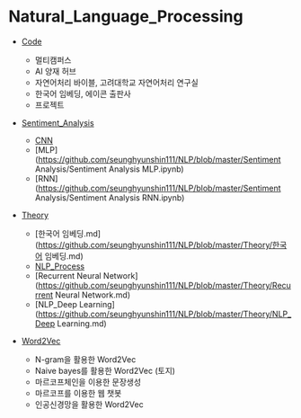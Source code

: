 # Natural_Language_Processing



- [Code](https://github.com/seunghyunshin111/NLP/tree/master/Code)

  - 멀티캠퍼스
  - AI 양재 허브
  - 자연어처리 바이블, 고려대학교 자연어처리 연구실
  - 한국어 임베딩, 에이콘 출판사
  - 프로젝트

  

- [Sentiment_Analysis](https://github.com/seunghyunshin111/NLP/tree/master/Sentiment_Analysis)

  - [CNN](https://github.com/seunghyunshin111/NLP/blob/master/Sentiment_Analysis/CNN.ipynb)
  - [MLP](https://github.com/seunghyunshin111/NLP/blob/master/Sentiment Analysis/Sentiment Analysis MLP.ipynb)
  - [RNN](https://github.com/seunghyunshin111/NLP/blob/master/Sentiment Analysis/Sentiment Analysis RNN.ipynb)

  

- [Theory](https://github.com/seunghyunshin111/NLP/tree/master/Theory)

  - [한국어 임베딩.md](https://github.com/seunghyunshin111/NLP/blob/master/Theory/한국어 임베딩.md)
  - [NLP_Process](https://github.com/seunghyunshin111/NLP/blob/master/Theory/NLP_Process.md)
  - [Recurrent Neural Network](https://github.com/seunghyunshin111/NLP/blob/master/Theory/Recurrent Neural Network.md)
  - [NLP_Deep Learning](https://github.com/seunghyunshin111/NLP/blob/master/Theory/NLP_Deep Learning.md)

  

- [Word2Vec](https://github.com/seunghyunshin111/NLP/tree/master/Word2Vec)

  - N-gram을 활용한 Word2Vec
  - Naive bayes를 활용한 Word2Vec (토지)
  - 마르코프체인을 이용한 문장생성
  - 마르코프를 이용한 웹 챗봇
  - 인공신경망을 활용한 Word2Vec


